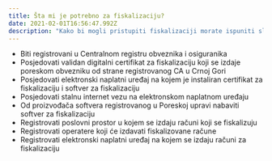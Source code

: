 ```yaml
---
title: Šta mi je potrebno za fiskalizaciju?
date: 2021-02-01T16:56:47.992Z
description: "Kako bi mogli pristupiti fiskalizaciji morate ispuniti sledeće uslove:"
---
```



* Biti registrovani u Centralnom registru obveznika i osiguranika
* Posjedovati validan digitalni certifikat za fiskalizaciju koji se izdaje poreskom obvezniku od strane registrovanog CA u Crnoj Gori
* Posjedovati elektronski naplatni uređaj na kojem je instaliran certifikat za fiskalizaciju i softver za fiskalizaciju
* Posjedovati stalnu internet vezu na elektronskom naplatnom uređaju
* Od proizvođača softvera registrovanog u Poreskoj upravi nabaviti softver za fiskalizaciju
* Registrovati poslovni prostor u kojem se izdaju računi koji se fiskalizuju
* Registrovati operatere koji će izdavati fiskalizovane račune
* Registrovati elektronski naplatni uređaj na kojem se izdaju računi za fiskalizaciju